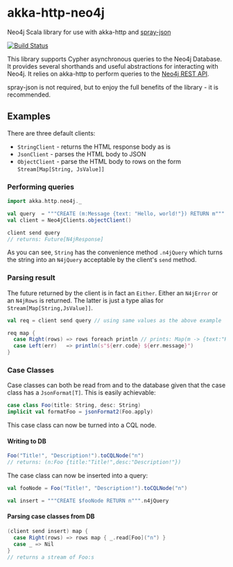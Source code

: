 akka-http-neo4j
===============
Neo4j Scala library for use with akka-http and
[spray-json](https://github.com/spray/spray-json)

[![Build Status](https://travis-ci.org/felixmulder/akka-http-neo4j.svg?branch=master)](https://travis-ci.org/felixmulder/akka-http-neo4j)

This library supports Cypher asynchronous queries to the Neo4j Database. It
provides several shorthands and useful abstractions for interacting with Neo4j.
It relies on akka-http to perform queries to the
[Neo4j REST API](http://neo4j.com/docs/stable/rest-api.html).

spray-json is not required, but to enjoy the full benefits of the library - it
is recommended.

Examples
--------

There are three default clients:
 * `StringClient` - returns the HTML response body as is
 * `JsonClient` - parses the HTML body to JSON
 * `ObjectClient` - parse the HTML body to rows on the form
   `Stream[Map[String, JsValue]]`

### Performing queries ###

```scala
import akka.http.neo4j._

val query  = """CREATE (m:Message {text: "Hello, world!"}) RETURN m""".n4jQuery
val client = Neo4jClients.objectClient()

client send query
// returns: Future[N4jResponse]
```

As you can see, `String` has the convenience method `.n4jQuery` which turns the
string into an `N4jQuery` acceptable by the client's `send` method.


### Parsing result ###

The future returned by the client is in fact an `Either`. Either an `N4jError`
or an `N4jRows` is returned. The latter is just a type alias for
`Stream[Map[String,JsValue]]`.

```scala
val req = client send query // using same values as the above example

req map {
  case Right(rows) => rows foreach println // prints: Map(m -> {text:"Hello, world!"})
  case Left(err)   => println(s"${err.code} ${err.message}")
}
```


### Case Classes ###

Case classes can both be read from and to the database given that the case class
has a `JsonFormat[T]`. This is easily achievable:

```scala
case class Foo(title: String, desc: String)
implicit val formatFoo = jsonFormat2(Foo.apply)
```

This case class can now be turned into a CQL node.

#### Writing to DB ####

```scala
Foo("Title!", "Description!").toCQLNode("n")
// returns: (n:Foo {title:"Title!",desc:"Description!"})
```

The case class can now be inserted into a query:

```scala
val fooNode = Foo("Title!", "Description!").toCQLNode("n")

val insert = """CREATE $fooNode RETURN n""".n4jQuery
```

#### Parsing case classes from DB ####

```scala
(client send insert) map {
  case Right(rows) => rows map { _.read[Foo]("n") }
  case _ => Nil
}
// returns a stream of Foo:s
```
